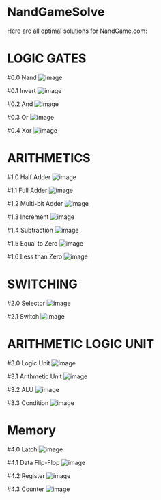 # NandGameSolve

Here are all optimal solutions for NandGame.com:

# LOGIC GATES
#0.0 Nand
![image](https://user-images.githubusercontent.com/116679403/213938059-9272a7c4-8cb1-4e23-b195-70167dba90fc.png)

#0.1 Invert
![image](https://user-images.githubusercontent.com/116679403/213938077-c42f4734-05af-4d99-8b0e-4e5f58a83048.png)

#0.2 And
![image](https://user-images.githubusercontent.com/116679403/213938213-7c69f80e-b0f9-4d9a-a3bf-3634279efa6a.png)

#0.3 Or
![image](https://user-images.githubusercontent.com/116679403/213938244-a6dfb690-4502-443e-aa57-6c2afa6e0082.png)

#0.4 Xor
![image](https://user-images.githubusercontent.com/116679403/213938259-8a2b02c7-4440-497b-acce-a1fc98df15b2.png)

# ARITHMETICS
#1.0 Half Adder
![image](https://user-images.githubusercontent.com/116679403/213938300-91778b65-89ca-4bf1-80e7-44f1abfa339d.png)

#1.1 Full Adder
![image](https://user-images.githubusercontent.com/116679403/213937822-8cbad046-706e-4d5b-ac61-2ebcc46bc32a.png)

#1.2 Multi-bit Adder
![image](https://user-images.githubusercontent.com/116679403/213938406-d30e15b9-fdc0-44a6-aaf6-37090a1d428e.png)

#1.3 Increment
![image](https://user-images.githubusercontent.com/116679403/213937852-8fc2861d-546e-48cd-adfe-fbcda7db0f63.png)

#1.4 Subtraction
![image](https://user-images.githubusercontent.com/116679403/213938423-435c19a9-85c1-4116-803d-d5e38575c683.png)

#1.5 Equal to Zero
![image](https://user-images.githubusercontent.com/116679403/213938337-09f95ef6-fc12-402c-9895-e9d97af8ad98.png)

#1.6 Less than Zero
![image](https://user-images.githubusercontent.com/116679403/213938348-0e28d0df-8582-4901-931a-27b6ca7179a1.png)

# SWITCHING
#2.0 Selector
![image](https://user-images.githubusercontent.com/116679403/213938365-4a81a3f4-42ee-4f87-96ce-dafc1f6407cc.png)

#2.1 Switch
![image](https://user-images.githubusercontent.com/116679403/225684351-7b80a8a4-0f4d-4ad3-82c0-364d6f395a97.png)

# ARITHMETIC LOGIC UNIT
#3.0 Logic Unit
![image](https://user-images.githubusercontent.com/116679403/213937996-864d368d-2d1f-4405-9daf-ac89863ff480.png)

#3.1 Arithmetic Unit
![image](https://user-images.githubusercontent.com/116679403/219938522-3a0f402c-4890-4157-85b9-2314662d8505.png)

#3.2 ALU
![image](https://user-images.githubusercontent.com/116679403/219939188-bf13ce77-702e-4d2d-ad82-cb2fa81c7e7a.png)

#3.3 Condition
![image](https://user-images.githubusercontent.com/116679403/221421654-f96cbef9-d733-48f7-9c55-24f3a1c5b8b6.png)

# Memory
#4.0 Latch
![image](https://user-images.githubusercontent.com/116679403/221421951-d94584dc-cdb1-4f91-a650-8cc75fb53570.png)

#4.1 Data Flip-Flop
![image](https://user-images.githubusercontent.com/116679403/227766759-7eb6e9a7-463f-4695-bb0b-a8c67cf026c7.png)

#4.2 Register
![image](https://user-images.githubusercontent.com/116679403/227765556-699483dd-c844-4661-8aee-eb57bf1c1bce.png)

#4.3 Counter
![image](https://user-images.githubusercontent.com/116679403/227765969-62579fca-36e1-4a69-93a7-7e9033d5a48d.png)
